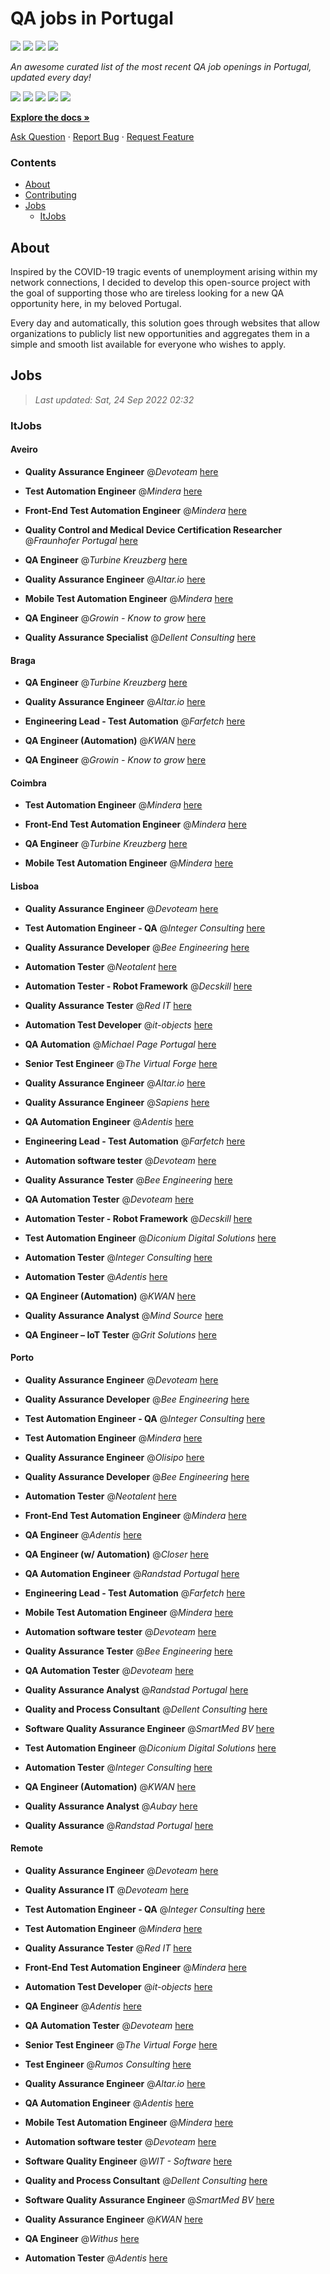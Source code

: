 QA jobs in Portugal
========================

![](https://img.shields.io/static/v1?label=%F0%9F%8C%9F&message=If%20Useful&color=BC4E99)
[![](https://img.shields.io/github/stars/sergiomartins8/qa-jobs-in-portugal)](https://github.com/sergiomartins8/qa-jobs-in-portugal/stargazers)
[![](https://img.shields.io/github/forks/sergiomartins8/qa-jobs-in-portugal)](https://github.com/sergiomartins8/qa-jobs-in-portugal/network/members)
[![](https://img.shields.io/badge/-sergiomartins8-blue?logo=Linkedin&logoColor=white)](https://www.linkedin.com/in/sergiomartins8/)

_An awesome curated list of the most recent QA job openings in Portugal, updated every day!_

[![](https://img.shields.io/github/v/release/sergiomartins8/qa-jobs-in-portugal)](https://github.com/sergiomartins8/qa-jobs-in-portugal/releases)
[![](https://github.com/sergiomartins8/qa-jobs-in-portugal/workflows/release/badge.svg)](https://github.com/sergiomartins8/qa-jobs-in-portugal/actions?query=workflow%3Arelease)
[![](https://img.shields.io/github/issues/sergiomartins8/qa-jobs-in-portugal)](https://github.com/sergiomartins8/qa-jobs-in-portugal/issues)
[![](https://img.shields.io/github/contributors/sergiomartins8/qa-jobs-in-portugal)](https://github.com/sergiomartins8/qa-jobs-in-portugal/graphs/contributors)
[![](https://img.shields.io/github/license/sergiomartins8/qa-jobs-in-portugal)](https://github.com/sergiomartins8/qa-jobs-in-portugal/blob/master/LICENSE)

**[Explore the docs »](https://github.com/sergiomartins8/qa-jobs-in-portugal/blob/master/docs/DOCUMENTATION.md)**

[Ask Question](https://github.com/sergiomartins8/qa-jobs-in-portugal/issues) 
·
[Report Bug](https://github.com/sergiomartins8/qa-jobs-in-portugal/issues)
·
[Request Feature](https://github.com/sergiomartins8/qa-jobs-in-portugal/issues)

### Contents
* [About](#about)
* [Contributing](https://github.com/sergiomartins8/qa-jobs-in-portugal/blob/master/docs/CONTRIBUTING.md)
* [Jobs](#jobs)
  * [ItJobs](#itjobs)

## About
Inspired by the COVID-19 tragic events of unemployment arising within my network connections, I decided to develop this open-source project with the goal of supporting those who are tireless looking for a new QA opportunity here, in my beloved Portugal.

Every day and automatically, this solution goes through websites that allow organizations to publicly list new opportunities and aggregates them in a simple and smooth list available for everyone who wishes to apply.

Jobs
---------

> _Last updated: Sat, 24 Sep 2022 02:32_

### ItJobs

#### Aveiro

- **Quality Assurance Engineer** @_Devoteam_ [here](https://www.itjobs.pt/oferta/441842/quality-assurance-engineer)


- **Test Automation Engineer** @_Mindera_ [here](https://www.itjobs.pt/oferta/441120/test-automation-engineer)


- **Front-End Test Automation Engineer** @_Mindera_ [here](https://www.itjobs.pt/oferta/442785/front-end-test-automation-engineer)


- **Quality Control and Medical Device Certification Researcher** @_Fraunhofer Portugal_ [here](https://www.itjobs.pt/oferta/441367/quality-control-and-medical-device-certification-researcher)


- **QA Engineer** @_Turbine Kreuzberg_ [here](https://www.itjobs.pt/oferta/441738/qa-engineer-all-genders)


- **Quality Assurance Engineer** @_Altar.io_ [here](https://www.itjobs.pt/oferta/442929/quality-assurance-engineer)


- **Mobile Test Automation Engineer** @_Mindera_ [here](https://www.itjobs.pt/oferta/442953/mobile-test-automation-engineer)


- **QA Engineer** @_Growin - Know to grow_ [here](https://www.itjobs.pt/oferta/443129/qa-engineer)


- **Quality Assurance Specialist** @_Dellent Consulting_ [here](https://www.itjobs.pt/oferta/443305/quality-assurance-specialist)

#### Braga

- **QA Engineer** @_Turbine Kreuzberg_ [here](https://www.itjobs.pt/oferta/441738/qa-engineer-all-genders)


- **Quality Assurance Engineer** @_Altar.io_ [here](https://www.itjobs.pt/oferta/442929/quality-assurance-engineer)


- **Engineering Lead - Test Automation** @_Farfetch_ [here](https://www.itjobs.pt/oferta/441074/engineering-lead-test-automation)


- **QA Engineer (Automation)** @_KWAN_ [here](https://www.itjobs.pt/oferta/441054/qa-engineer-automation)


- **QA Engineer** @_Growin - Know to grow_ [here](https://www.itjobs.pt/oferta/443129/qa-engineer)

#### Coimbra

- **Test Automation Engineer** @_Mindera_ [here](https://www.itjobs.pt/oferta/441120/test-automation-engineer)


- **Front-End Test Automation Engineer** @_Mindera_ [here](https://www.itjobs.pt/oferta/442785/front-end-test-automation-engineer)


- **QA Engineer** @_Turbine Kreuzberg_ [here](https://www.itjobs.pt/oferta/441738/qa-engineer-all-genders)


- **Mobile Test Automation Engineer** @_Mindera_ [here](https://www.itjobs.pt/oferta/442953/mobile-test-automation-engineer)

#### Lisboa

- **Quality Assurance Engineer** @_Devoteam_ [here](https://www.itjobs.pt/oferta/441842/quality-assurance-engineer)


- **Test Automation Engineer - QA** @_Integer Consulting_ [here](https://www.itjobs.pt/oferta/442873/test-automation-engineer-qa)


- **Quality Assurance Developer** @_Bee Engineering_ [here](https://www.itjobs.pt/oferta/440741/quality-assurance-developer)


- **Automation Tester** @_Neotalent_ [here](https://www.itjobs.pt/oferta/441515/automation-tester)


- **Automation Tester - Robot Framework** @_Decskill_ [here](https://www.itjobs.pt/oferta/441223/automation-tester-robot-framework)


- **Quality Assurance Tester** @_Red IT_ [here](https://www.itjobs.pt/oferta/441157/quality-assurance-tester)


- **Automation Test Developer** @_it-objects_ [here](https://www.itjobs.pt/oferta/441568/automation-test-developer)


- **QA Automation** @_Michael Page Portugal_ [here](https://www.itjobs.pt/oferta/443045/qa-automation-m-f)


- **Senior Test Engineer** @_The Virtual Forge_ [here](https://www.itjobs.pt/oferta/443143/senior-test-engineer)


- **Quality Assurance Engineer** @_Altar.io_ [here](https://www.itjobs.pt/oferta/442929/quality-assurance-engineer)


- **Quality Assurance Engineer** @_Sapiens_ [here](https://www.itjobs.pt/oferta/442280/quality-assurance-engineer)


- **QA Automation Engineer** @_Adentis_ [here](https://www.itjobs.pt/oferta/443241/qa-automation-engineer)


- **Engineering Lead - Test Automation** @_Farfetch_ [here](https://www.itjobs.pt/oferta/441074/engineering-lead-test-automation)


- **Automation software tester** @_Devoteam_ [here](https://www.itjobs.pt/oferta/442730/automation-software-tester)


- **Quality Assurance Tester** @_Bee Engineering_ [here](https://www.itjobs.pt/oferta/441808/quality-assurance-tester)


- **QA Automation Tester** @_Devoteam_ [here](https://www.itjobs.pt/oferta/443223/qa-automation-tester)


- **Automation Tester - Robot Framework** @_Decskill_ [here](https://www.itjobs.pt/oferta/441302/automation-tester-robot-framework)


- **Test Automation Engineer** @_Diconium Digital Solutions_ [here](https://www.itjobs.pt/oferta/441132/test-automation-engineer)


- **Automation Tester** @_Integer Consulting_ [here](https://www.itjobs.pt/oferta/442144/automation-tester)


- **Automation Tester** @_Adentis_ [here](https://www.itjobs.pt/oferta/442274/automation-tester)


- **QA Engineer (Automation)** @_KWAN_ [here](https://www.itjobs.pt/oferta/441054/qa-engineer-automation)


- **Quality Assurance Analyst** @_Mind Source_ [here](https://www.itjobs.pt/oferta/442585/quality-assurance-analyst)


- **QA Engineer – IoT Tester** @_Grit Solutions_ [here](https://www.itjobs.pt/oferta/443771/qa-engineer-iot-tester)

#### Porto

- **Quality Assurance Engineer** @_Devoteam_ [here](https://www.itjobs.pt/oferta/441842/quality-assurance-engineer)


- **Quality Assurance Developer** @_Bee Engineering_ [here](https://www.itjobs.pt/oferta/440745/quality-assurance-developer)


- **Test Automation Engineer - QA** @_Integer Consulting_ [here](https://www.itjobs.pt/oferta/442873/test-automation-engineer-qa)


- **Test Automation Engineer** @_Mindera_ [here](https://www.itjobs.pt/oferta/441120/test-automation-engineer)


- **Quality Assurance Engineer** @_Olisipo_ [here](https://www.itjobs.pt/oferta/441005/quality-assurance-engineer)


- **Quality Assurance Developer** @_Bee Engineering_ [here](https://www.itjobs.pt/oferta/440741/quality-assurance-developer)


- **Automation Tester** @_Neotalent_ [here](https://www.itjobs.pt/oferta/441515/automation-tester)


- **Front-End Test Automation Engineer** @_Mindera_ [here](https://www.itjobs.pt/oferta/442785/front-end-test-automation-engineer)


- **QA Engineer** @_Adentis_ [here](https://www.itjobs.pt/oferta/443100/qa-engineer)


- **QA Engineer (w/ Automation)** @_Closer_ [here](https://www.itjobs.pt/oferta/442755/qa-engineer-w-automation)


- **QA Automation Engineer** @_Randstad Portugal_ [here](https://www.itjobs.pt/oferta/443413/qa-automation-engineer)


- **Engineering Lead - Test Automation** @_Farfetch_ [here](https://www.itjobs.pt/oferta/441074/engineering-lead-test-automation)


- **Mobile Test Automation Engineer** @_Mindera_ [here](https://www.itjobs.pt/oferta/442953/mobile-test-automation-engineer)


- **Automation software tester** @_Devoteam_ [here](https://www.itjobs.pt/oferta/442730/automation-software-tester)


- **Quality Assurance Tester** @_Bee Engineering_ [here](https://www.itjobs.pt/oferta/441808/quality-assurance-tester)


- **QA Automation Tester** @_Devoteam_ [here](https://www.itjobs.pt/oferta/443223/qa-automation-tester)


- **Quality Assurance Analyst** @_Randstad Portugal_ [here](https://www.itjobs.pt/oferta/442494/quality-assurance-analyst)


- **Quality and Process Consultant** @_Dellent Consulting_ [here](https://www.itjobs.pt/oferta/441684/quality-and-process-consultant)


- **Software Quality Assurance Engineer** @_SmartMed BV_ [here](https://www.itjobs.pt/oferta/443323/software-quality-assurance-engineer)


- **Test Automation Engineer** @_Diconium Digital Solutions_ [here](https://www.itjobs.pt/oferta/441132/test-automation-engineer)


- **Automation Tester** @_Integer Consulting_ [here](https://www.itjobs.pt/oferta/442144/automation-tester)


- **QA Engineer (Automation)** @_KWAN_ [here](https://www.itjobs.pt/oferta/441054/qa-engineer-automation)


- **Quality Assurance Analyst** @_Aubay_ [here](https://www.itjobs.pt/oferta/443778/quality-assurance-analyst)


- **Quality Assurance** @_Randstad Portugal_ [here](https://www.itjobs.pt/oferta/442886/quality-assurance)

#### Remote

- **Quality Assurance Engineer** @_Devoteam_ [here](https://www.itjobs.pt/oferta/441842/quality-assurance-engineer)


- **Quality Assurance IT** @_Devoteam_ [here](https://www.itjobs.pt/oferta/441152/quality-assurance-it)


- **Test Automation Engineer - QA** @_Integer Consulting_ [here](https://www.itjobs.pt/oferta/442873/test-automation-engineer-qa)


- **Test Automation Engineer** @_Mindera_ [here](https://www.itjobs.pt/oferta/441120/test-automation-engineer)


- **Quality Assurance Tester** @_Red IT_ [here](https://www.itjobs.pt/oferta/441157/quality-assurance-tester)


- **Front-End Test Automation Engineer** @_Mindera_ [here](https://www.itjobs.pt/oferta/442785/front-end-test-automation-engineer)


- **Automation Test Developer** @_it-objects_ [here](https://www.itjobs.pt/oferta/441568/automation-test-developer)


- **QA Engineer** @_Adentis_ [here](https://www.itjobs.pt/oferta/443100/qa-engineer)


- **QA Automation Tester** @_Devoteam_ [here](https://www.itjobs.pt/oferta/441736/qa-automation-tester)


- **Senior Test Engineer** @_The Virtual Forge_ [here](https://www.itjobs.pt/oferta/443143/senior-test-engineer)


- **Test Engineer** @_Rumos Consulting_ [here](https://www.itjobs.pt/oferta/442118/test-engineer)


- **Quality Assurance Engineer** @_Altar.io_ [here](https://www.itjobs.pt/oferta/442929/quality-assurance-engineer)


- **QA Automation Engineer** @_Adentis_ [here](https://www.itjobs.pt/oferta/443241/qa-automation-engineer)


- **Mobile Test Automation Engineer** @_Mindera_ [here](https://www.itjobs.pt/oferta/442953/mobile-test-automation-engineer)


- **Automation software tester** @_Devoteam_ [here](https://www.itjobs.pt/oferta/442730/automation-software-tester)


- **Software Quality Engineer** @_WIT - Software_ [here](https://www.itjobs.pt/oferta/442760/software-quality-engineer)


- **Quality and Process Consultant** @_Dellent Consulting_ [here](https://www.itjobs.pt/oferta/441684/quality-and-process-consultant)


- **Software Quality Assurance Engineer** @_SmartMed BV_ [here](https://www.itjobs.pt/oferta/443323/software-quality-assurance-engineer)


- **Quality Assurance Engineer** @_KWAN_ [here](https://www.itjobs.pt/oferta/443121/quality-assurance-engineer)


- **QA Engineer** @_Withus_ [here](https://www.itjobs.pt/oferta/443015/qa-engineer)


- **Automation Tester** @_Adentis_ [here](https://www.itjobs.pt/oferta/442274/automation-tester)

